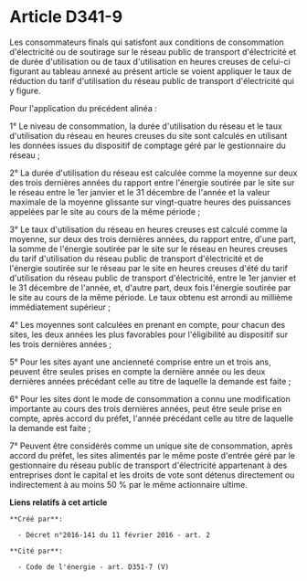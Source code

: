 # Article D341-9

Les consommateurs finals qui satisfont aux conditions de consommation d'électricité ou de soutirage sur le réseau public de
transport d'électricité et de durée d'utilisation ou de taux d'utilisation en heures creuses de celui-ci figurant au tableau
annexé au présent article se voient appliquer le taux de réduction du tarif d'utilisation du réseau public de transport
d'électricité qui y figure. 

Pour l'application du précédent alinéa : 

1° Le niveau de consommation, la durée d'utilisation du réseau et le taux d'utilisation du réseau en heures creuses du site
sont calculés en utilisant les données issues du dispositif de comptage géré par le gestionnaire du réseau ; 

2° La durée d'utilisation du réseau est calculée comme la moyenne sur deux des trois dernières années du rapport entre
l'énergie soutirée par le site sur le réseau entre le 1er janvier et le 31 décembre de l'année et la valeur maximale de la
moyenne glissante sur vingt-quatre heures des puissances appelées par le site au cours de la même période ; 

3° Le taux d'utilisation du réseau en heures creuses est calculé comme la moyenne, sur deux des trois dernières années, du
rapport entre, d'une part, la somme de l'énergie soutirée par le site sur le réseau en heures creuses du tarif d'utilisation
du réseau public de transport d'électricité et de l'énergie soutirée sur le réseau par le site en heures creuses d'été du
tarif d'utilisation du réseau public de transport d'électricité, entre le 1er janvier et le 31 décembre de l'année, et,
d'autre part, deux fois l'énergie soutirée par le site au cours de la même période. Le taux obtenu est arrondi au millième
immédiatement supérieur ; 

4° Les moyennes sont calculées en prenant en compte, pour chacun des sites, les deux années les plus favorables pour
l'éligibilité au dispositif sur les trois dernières années ; 

5° Pour les sites ayant une ancienneté comprise entre un et trois ans, peuvent être seules prises en compte la dernière année
ou les deux dernières années précédant celle au titre de laquelle la demande est faite ; 

6° Pour les sites dont le mode de consommation a connu une modification importante au cours des trois dernières années, peut
être seule prise en compte, après accord du préfet, l'année précédant celle au titre de laquelle la demande est faite ; 

7° Peuvent être considérés comme un unique site de consommation, après accord du préfet, les sites alimentés par le même
poste d'entrée géré par le gestionnaire du réseau public de transport d'électricité appartenant à des entreprises dont le
capital et les droits de vote sont détenus directement ou indirectement à au moins 50 % par le même actionnaire ultime.

**Liens relatifs à cet article**

	**Créé par**:

	  - Décret n°2016-141 du 11 février 2016 - art. 2

	**Cité par**:

	  - Code de l'énergie - art. D351-7 (V)
